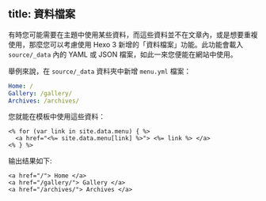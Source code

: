 title: 資料檔案
---
有時您可能需要在主題中使用某些資料，而這些資料並不在文章內，或是想要重複使用，那麼您可以考慮使用 Hexo 3 新增的「資料檔案」功能。此功能會載入 `source/_data` 內的 YAML 或 JSON 檔案，如此一來您便能在網站中使用。

舉例來說，在 `source/_data` 資料夾中新增 `menu.yml` 檔案：

``` yaml
Home: /
Gallery: /gallery/
Archives: /archives/
```

您就能在模板中使用這些資料：

```
<% for (var link in site.data.menu) { %>
  <a href="<%= site.data.menu[link] %>"> <%= link %> </a>
<% } %>
```

输出结果如下:

```
<a href="/"> Home </a>
<a href="/gallery/"> Gallery </a>
<a href="/archives/"> Archives </a>
```